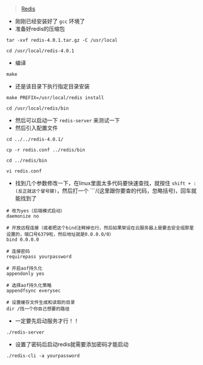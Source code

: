 > [Redis](http://www.redis.cn/download.html)
* 刚刚已经安装好了 ```gcc``` 环境了
* 准备好redis的压缩包
```
tar -xvf redis-4.0.1.tar.gz -C /usr/local

cd /usr/local/redis-4.0.1
```
* 编译
```
make
```
* 还是该目录下执行指定目录安装
```
make PREFIX=/usr/local/redis install

cd /usr/local/redis/bin
```
* 然后可以启动一下 ```redis-server``` 来测试一下
* 然后引入配置文件
```
cd ../../redis-4.0.1/

cp -r redis.conf ../redis/bin

cd ../redis/bin

vi redis.conf
```
* 找到几个参数修改一下，在linux里面太多代码要快速查找，就按住 ```shift + :(反正就这个冒号键)```，然后打一个 ```/(这里跟你要查的代码，忽略括号)，回车就能找到了
```
# 改为yes（后端模式启动）
daemonize no

# 开放远程连接（或者把这个bind注释掉也行，然后如果架设在云服务器上是要去安全组那里设置的，端口号6379啦，然后地址就是0.0.0.0/0）
bind 0.0.0.0

# 连接密码
requirepass yourpassword

# 开启aof持久化
appendonly yes

# 选择aof持久化策略
appendfsync everysec

# 设置缓存文件生成和读取的目录
dir /找一个你自己想要的路径
```
* 一定要先启动服务才行！！
```
./redis-server
```
* 设置了密码后启动redis就需要添加密码才能启动
```
./redis-cli -a yourpassword
```

